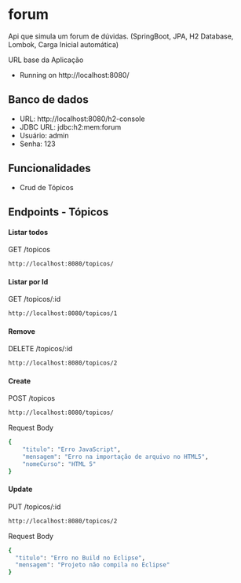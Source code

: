 # forum
Api que simula um forum de dúvidas.
(SpringBoot, JPA, H2 Database, Lombok, Carga Inicial automática)

URL base da Aplicação
 * Running on http://localhost:8080/

## Banco de dados
 * URL: http://localhost:8080/h2-console
 * JDBC URL: jdbc:h2:mem:forum
 * Usuário: admin
 * Senha: 123
 
 ## Funcionalidades
 * Crud de Tópicos
 
## Endpoints - Tópicos
#### Listar todos 
GET /topicos
```bash
http://localhost:8080/topicos/
```
#### Listar por Id
GET /topicos/:id
```bash
http://localhost:8080/topicos/1
```
#### Remove
DELETE /topicos/:id
```bash
http://localhost:8080/topicos/2
```
#### Create
POST /topicos
```bash
http://localhost:8080/topicos/
```
Request Body 
```bash
{
	"titulo": "Erro JavaScript",
	"mensagem": "Erro na importação de arquivo no HTML5",
	"nomeCurso": "HTML 5"
}
```
#### Update
PUT /topicos/:id
```bash
http://localhost:8080/topicos/2
```
Request Body 
```bash
{
  "titulo": "Erro no Build no Eclipse",
  "mensagem": "Projeto não compila no Eclipse"
}
```




